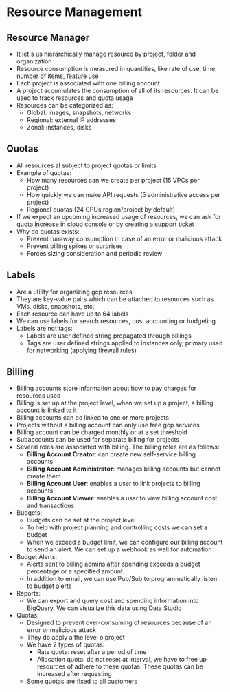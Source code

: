 # Resource Management

## Resource Manager

- It let's us hierarchically manage resource by project, folder and organization
- Resource consumption is measured in quantities, like rate of use, time, number of items, feature use
- Each project is associated with one billing account
- A project accumulates the consumption of all of its resources. It can be used to track resources and quota usage
- Resources can be categorized as:
    - Global: images, snapshots, networks
    - Regional: external IP addresses
    - Zonal: instances, disks

## Quotas

- All resources al subject to project quotas or limits
- Example of quotas:
    - How many resources can we create per project (15 VPCs per project)
    - How quickly we can make API requests (5 administrative access per project)
    - Regional quotas (24 CPUs region/project by default)
- If we expect an upcoming increased usage of resources, we can ask for quota increase in cloud console or by creating a support ticket
- Why do quotas exists:
    - Prevent runaway consumption in case of an error or malicious attack
    - Prevent billing spikes or surprises
    - Forces sizing consideration and periodic review

## Labels

- Are a utility for organizing gcp resources
- They are key-value pairs which can be attached to resources such as VMs, disks, snapshots, etc.
- Each resource can have up to 64 labels
- We can use labels for search resources, cost accounting or budgeting
- Labels are not tags:
    - Labels are user defined string propagated through billings
    - Tags are user defined strings applied to instances only, primary used for networking (applying firewall rules)

## Billing

- Billing accounts store information about how to pay charges for resources used
- Billing is set up at the project level, when we set up a project, a billing account is linked to it
- Billing accounts can be linked to one or more projects
- Projects without a billing account can only use free gcp services
- Billing account can be charged monthly or at a set threshold
- Subaccounts can be used for separate billing for projects
- Several roles are associated with billing. The billing roles are as follows:
    - **Billing Account Creator**: can create new self-service billing accounts
    - **Billing Account Administrator**: manages billing accounts but cannot create them
    - **Billing Account User**: enables a user to link projects to billing accounts
    - **Billing Account Viewer**: enables a user to view billing account cost and transactions
- Budgets:
    - Budgets can be set at the project level
    - To help with project planning and controlling costs we can set a budget
    - When we exceed a budget limit, we can configure our billing account to send an alert. We can set up a webhook as well for automation
- Budget Alerts: 
    - Alerts sent to billing admins after spending exceeds a budget percentage or a specified amount
    - In addition to email, we can use Pub/Sub to programmatically listen to budget alerts
- Reports:
    - We can export and query cost and spending information into BigQuery. We can visualize this data using Data Studio
- Quotas:
    - Designed to prevent over-consuming of resources because of an error or malicious attack
    - They do apply a the level o project
    - We have 2 types of quotas:
        - Rate quota: reset after a period of time
        - Allocation quota: do not reset at interval, we have to free up resources of adhere to these quotas. These quotas can be increased after requesting
    - Some quotas are fixed to all customers